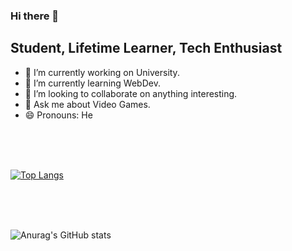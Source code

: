 ### Hi there 👋


## Student, Lifetime Learner, Tech Enthusiast
- 🔭 I’m currently working on University.
- 🌱 I’m currently learning WebDev.
- 👯 I’m looking to collaborate on anything interesting.
- 💬 Ask me about Video Games.
- 😄 Pronouns: He

<br>
<br>
<br>

[![Top Langs](https://github-readme-stats.vercel.app/api/top-langs/?username=Mbersun&langs_count=8)](https://github.com/anuraghazra/github-readme-stats)

<br>
<br>
<br>

![Anurag's GitHub stats](https://github-readme-stats.vercel.app/api?username=Mbersun&theme=monokai&show_icons=true)
